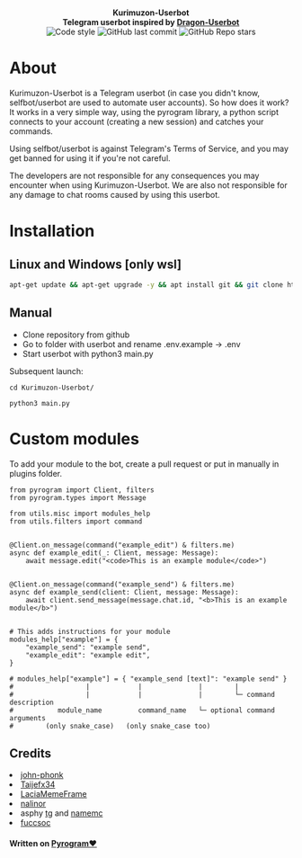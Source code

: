 <p align="center">
    <br>
    <b>Kurimuzon-Userbot</b>
    <br>
    <b>Telegram userbot inspired by <a href='https://github.com/Dragon-Userbot/Dragon-Userbot'>Dragon-Userbot</a></b>
    <br>
    <img src="https://img.shields.io/badge/code%20style-black-000000.svg?style=for-the-badge" alt="Code style">
    <img alt="GitHub last commit" src="https://img.shields.io/github/last-commit/KurimuzonAkuma/Kurimuzon-Userbot?style=for-the-badge">
    <img alt="GitHub Repo stars" src="https://img.shields.io/github/stars/KurimuzonAkuma/Kurimuzon-Userbot?style=for-the-badge">
</p>

<h1>About</h1>
<p>Kurimuzon-Userbot is a Telegram userbot (in case you didn't know, selfbot/userbot are used to automate user accounts).
So how does it work? It works in a very simple way, using the pyrogram library, a python script connects to your account (creating a new session) and catches your commands.

Using selfbot/userbot is against Telegram's Terms of Service, and you may get banned for using it if you're not careful.

The developers are not responsible for any consequences you may encounter when using Kurimuzon-Userbot. We are also not
responsible for any damage to chat rooms caused by using this userbot.</p>

<h1>Installation</h1>
<h2>Linux and Windows [only wsl]</h2>

```bash
apt-get update && apt-get upgrade -y && apt install git && git clone https://github.com/KurimuzonAkuma/Kurimuzon-Userbot && cd Kurimuzon-Userbot/ && bash install.sh
```

<h2>Manual</h2>
<ul>
<li>Clone repository from github</li>
<li>Go to folder with userbot and rename .env.example -> .env</li>
<li>Start userbot with python3 main.py</li>
</ul>

Subsequent launch:
<pre><code>cd Kurimuzon-Userbot/</code></pre>
<pre><code>python3 main.py</code></pre>

<h1>Custom modules</h1>

<p>To add your module to the bot, create a pull request or put in manually in plugins folder.</p>

```python3
from pyrogram import Client, filters
from pyrogram.types import Message

from utils.misc import modules_help
from utils.filters import command


@Client.on_message(command("example_edit") & filters.me)
async def example_edit(_: Client, message: Message):
    await message.edit("<code>This is an example module</code>")


@Client.on_message(command("example_send") & filters.me)
async def example_send(client: Client, message: Message):
    await client.send_message(message.chat.id, "<b>This is an example module</b>")


# This adds instructions for your module
modules_help["example"] = {
    "example_send": "example send",
    "example_edit": "example edit",
}

# modules_help["example"] = { "example_send [text]": "example send" }
#                  |            |              |        |
#                  |            |              |        └─ command description
#           module_name         command_name   └─ optional command arguments
#        (only snake_case)   (only snake_case too)
```

<h2>Credits</h2>
<nav>
<li><a href='https://github.com/john-phonk'>john-phonk</a></li>
<li><a href='https://github.com/Taijefx34'>Taijefx34</a></li>
<li><a href='https://github.com/LaciaMemeFrame'>LaciaMemeFrame</a></li>
<li><a href='https://github.com/iamnalinor'>nalinor</a></li>
<li>asphy <a href='https://t.me/LKRinternationalrunetcomphinc'>tg</a> and <a href='https://ru.namemc.com/profile/asphyxiamywife.1'>namemc</a></li>
<li><a href='http://t.me/fuccsoc'>fuccsoc</a></li>
</nav>
<h4>Written on <a href='https://github.com/pyrogram/pyrogram'>Pyrogram❤️</a></h4>
